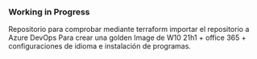 ### Working in Progress ###
Repositorio para comprobar mediante terraform importar el repositorio a Azure DevOps
Para crear una golden Image de W10 21h1 + office 365 + configuraciones de idioma e instalación de programas.
